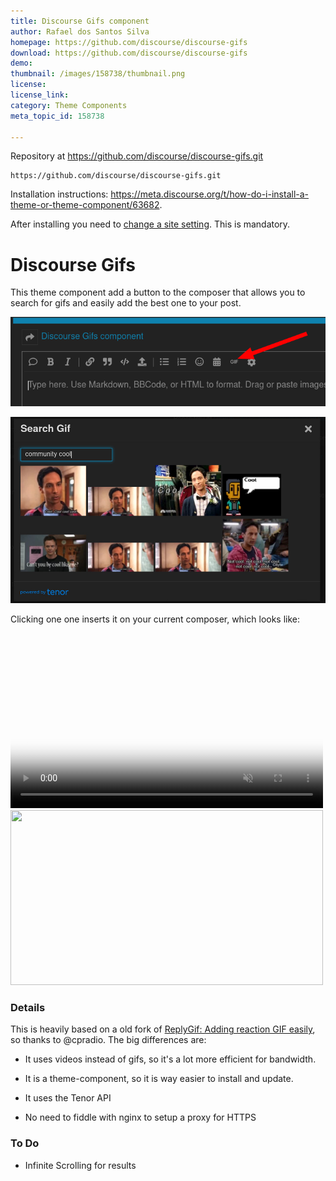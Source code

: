 ```yaml
---
title: Discourse Gifs component
author: Rafael dos Santos Silva
homepage: https://github.com/discourse/discourse-gifs
download: https://github.com/discourse/discourse-gifs
demo: 
thumbnail: /images/158738/thumbnail.png
license: 
license_link: 
category: Theme Components
meta_topic_id: 158738

---
```



Repository at https://github.com/discourse/discourse-gifs.git

```text
https://github.com/discourse/discourse-gifs.git
```

Installation instructions: https://meta.discourse.org/t/how-do-i-install-a-theme-or-theme-component/63682.

After installing you need to [change a site setting](https://meta.discourse.org/t/discourse-gifs-component/158738/17?u=falco). This is mandatory.

# Discourse Gifs

This theme component add a button to the composer that allows you to search for gifs and easily add the best one to your post.

![image: 690x195](/images/158738/fvh4R0wvkG3iRX9ipYs2Ke6OhRD.png) 


![image: 690x407](/images/158738/AoyyjBE3CIKDqWLluY2H3dbgMV2.jpeg) 


Clicking one one inserts it on your current composer, which looks like:

<div data-theme-discourse-gifs="container"><video muted loop autoplay playsinline disableRemotePlayback disablePictureInPicture width="500" height="280" poster="https://media.tenor.com/images/a5ca165d8a8ae869bce94a1857c4b003/raw"  alt="want" title="want"><source src="https://media.tenor.com/videos/16da6ce085d1c9a559622d38f3898c1b/mp4"></video><img src="https://media.tenor.com/videos/16da6ce085d1c9a559622d38f3898c1b/mp4" width="500" height="280"></div>


### Details

This is heavily based on a old fork of [ReplyGif: Adding reaction GIF easily](https://meta.discourse.org/t/replygif-adding-reaction-gif-easily/33195), so thanks to @cpradio. The big differences are:

- It uses videos instead of gifs, so it's a lot more efficient for bandwidth.

- It is a theme-component, so it is way easier to install and update.

- It uses the Tenor API

- No need to fiddle with nginx to setup a proxy for HTTPS


### To Do

- Infinite Scrolling for results